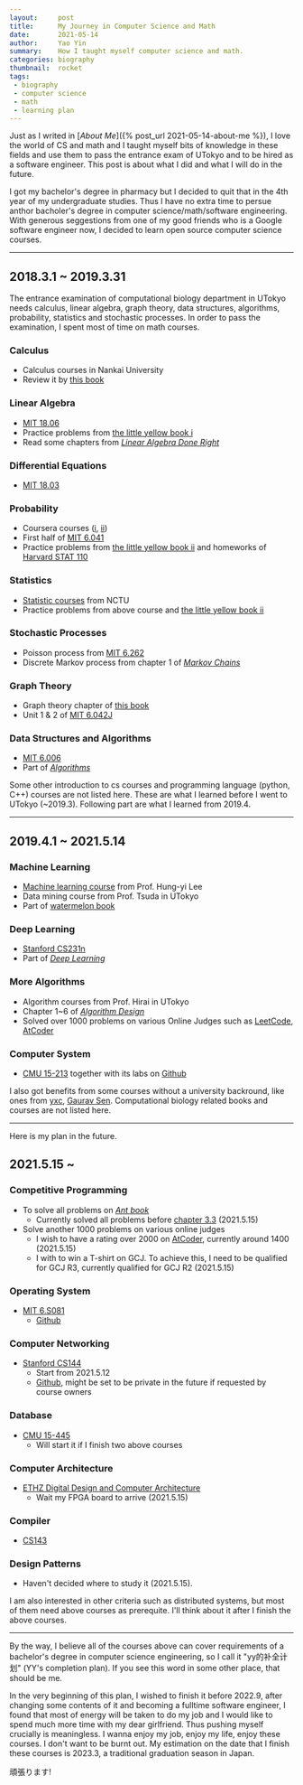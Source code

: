 ```yaml
---
layout:     post
title:      My Journey in Computer Science and Math
date:       2021-05-14
author:     Yao Yin
summary:    How I taught myself computer science and math.
categories: biography
thumbnail:  rocket
tags:
 - biography
 - computer science
 - math
 - learning plan
---
```


Just as I writed in [*About Me*]({% post_url 2021-05-14-about-me %}), I love the world of CS and math and I taught myself bits of knowledge in these fields and use them to pass the entrance exam of UTokyo and to be hired as a software engineer. This post is about what I did and what I will do in the future.  

I got my bachelor's degree in pharmacy but I decided to quit that in the 4th year of my undergraduate studies. Thus I have no extra time to persue anthor bacholer's degree in computer science/math/software engineering. With generous seggestions from one of my good friends who is a Google software engineer now, I decided to learn open source computer science courses.

___

## 2018.3.1 ~ 2019.3.31

The entrance examination of computational biology department in UTokyo needs calculus, linear algebra, graph theory, data structures, algorithms, probability, statistics and stochastic processes. In order to pass the examination, I spent most of time on math courses.

### Calculus

- Calculus courses in Nankai University
- Review it by [this book](https://book.douban.com/subject/2025549/)

### Linear Algebra

- [MIT 18.06](https://ocw.mit.edu/courses/mathematics/18-06-linear-algebra-spring-2010/)
- Practice problems from [the little yellow book i](https://www.amazon.co.jp/%E6%BC%94%E7%BF%92-%E5%A4%A7%E5%AD%A6%E9%99%A2%E5%85%A5%E8%A9%A6%E5%95%8F%E9%A1%8C-%E6%95%B0%E5%AD%A6-%E5%A7%AB%E9%87%8E-%E4%BF%8A%E4%B8%80/dp/478191361X)
- Read some chapters from [*Linear Algebra Done Right*](https://linear.axler.net/)

### Differential Equations

- [MIT 18.03](https://ocw.mit.edu/courses/mathematics/18-03-differential-equations-spring-2010/)

### Probability

- Coursera courses ([i](https://zh.coursera.org/learn/prob1), [ii](https://zh.coursera.org/learn/prob2))
- First half of [MIT 6.041](https://ocw.mit.edu/courses/electrical-engineering-and-computer-science/6-041-probabilistic-systems-analysis-and-applied-probability-fall-2010/)
- Practice problems from [the little yellow book ii](https://www.amazon.co.jp/-/en/%E5%A7%AB%E9%87%8E-%E4%BF%8A%E4%B8%80/dp/4781913717/ref=pd_lpo_14_t_0/356-4596967-6851831?_encoding=UTF8&pd_rd_i=4781913717&pd_rd_r=0a1217f4-6984-4c97-a56e-5da767cebea1&pd_rd_w=c2JPG&pd_rd_wg=VzFDT&pf_rd_p=dc0198fa-c371-4787-b1e2-96ed0e4d45e8&pf_rd_r=0XRTYSGETW6N8X5W01JN&psc=1&refRID=0XRTYSGETW6N8X5W01JN) and homeworks of [Harvard STAT 110](https://projects.iq.harvard.edu/stat110/home)

### Statistics

- [Statistic courses](https://www.youtube.com/watch?v=dgG9Q7VyRb0) from NCTU
- Practice problems from above course and [the little yellow book ii](https://www.amazon.co.jp/-/en/%E5%A7%AB%E9%87%8E-%E4%BF%8A%E4%B8%80/dp/4781913717/ref=pd_lpo_14_t_0/356-4596967-6851831?_encoding=UTF8&pd_rd_i=4781913717&pd_rd_r=0a1217f4-6984-4c97-a56e-5da767cebea1&pd_rd_w=c2JPG&pd_rd_wg=VzFDT&pf_rd_p=dc0198fa-c371-4787-b1e2-96ed0e4d45e8&pf_rd_r=0XRTYSGETW6N8X5W01JN&psc=1&refRID=0XRTYSGETW6N8X5W01JN)

### Stochastic Processes

- Poisson process from [MIT 6.262](https://ocw.mit.edu/courses/electrical-engineering-and-computer-science/6-262-discrete-stochastic-processes-spring-2011/)
- Discrete Markov process from chapter 1 of [*Markov Chains*](https://www.amazon.co.jp/Markov-Cambridge-Statistical-Probabilistic-Mathematics/dp/0521633966)

### Graph Theory

- Graph theory chapter of [this book](https://book.douban.com/subject/1245789/)
- Unit 1 & 2 of [MIT 6.042J](https://ocw.mit.edu/courses/electrical-engineering-and-computer-science/6-042j-mathematics-for-computer-science-spring-2015/index.htm)

### Data Structures and Algorithms

- [MIT 6.006](https://ocw.mit.edu/courses/electrical-engineering-and-computer-science/6-006-introduction-to-algorithms-fall-2011/)
- Part of [*Algorithms*](https://algs4.cs.princeton.edu/home/)

Some other introduction to cs courses and programming language (python, C++) courses are not listed here. These are what I learned before I went to UTokyo (~2019.3). Following part are what I learned from 2019.4.

___

## 2019.4.1 ~ 2021.5.14

### Machine Learning

- [Machine learning course](https://speech.ee.ntu.edu.tw/~hylee/ml/2019-spring.html) from Prof. Hung-yi Lee
- Data mining course from Prof. Tsuda in UTokyo
- Part of [watermelon book](https://book.douban.com/subject/26708119/)

### Deep Learning

- [Stanford CS231n](http://cs231n.stanford.edu/2017/)
- Part of [*Deep Learning*](https://www.deeplearningbook.org/)

### More Algorithms

- Algorithm courses from Prof. Hirai in UTokyo
- Chapter 1~6 of [*Algorithm Design*](https://www.amazon.com/gp/product/0321295358/ref=as_li_qf_sp_asin_il_tl?ie=UTF8&tag=kleinberg-tardos-20&linkCode=as2&camp=1789&creative=9325&creativeASIN=0321295358)
- Solved over 1000 problems on various Online Judges such as [LeetCode](https://leetcode.com/Yao_Yin/), [AtCoder](https://atcoder.jp/users/Solored)

### Computer System

- [CMU 15-213](http://www.cs.cmu.edu/afs/cs/academic/class/15213-f15/www/) together with its labs on [Github](https://github.com/yao-yin/CSAPP-labs)

I also got benefits from some courses without a university backround, like ones from [yxc](https://space.bilibili.com/7836741?from=search&seid=11413859523024460719), [Gaurav Sen](https://www.youtube.com/channel/UCRPMAqdtSgd0Ipeef7iFsKw). Computational biology related books and courses are not listed here.

___

Here is my plan in the future.

## 2021.5.15 ~

### Competitive Programming

- To solve all problems on [*Ant book*](https://www.amazon.co.jp/%E3%83%97%E3%83%AD%E3%82%B0%E3%83%A9%E3%83%9F%E3%83%B3%E3%82%B0%E3%82%B3%E3%83%B3%E3%83%86%E3%82%B9%E3%83%88%E3%83%81%E3%83%A3%E3%83%AC%E3%83%B3%E3%82%B8%E3%83%96%E3%83%83%E3%82%AF-%E7%AC%AC2%E7%89%88-%EF%BD%9E%E5%95%8F%E9%A1%8C%E8%A7%A3%E6%B1%BA%E3%81%AE%E3%82%A2%E3%83%AB%E3%82%B4%E3%83%AA%E3%82%BA%E3%83%A0%E6%B4%BB%E7%94%A8%E5%8A%9B%E3%81%A8%E3%82%B3%E3%83%BC%E3%83%87%E3%82%A3%E3%83%B3%E3%82%B0%E3%83%86%E3%82%AF%E3%83%8B%E3%83%83%E3%82%AF%E3%82%92%E9%8D%9B%E3%81%88%E3%82%8B%EF%BD%9E-%E7%A7%8B%E8%91%89%E6%8B%93%E5%93%89/dp/4839941068)
  - Currently solved all problems before [chapter 3.3](https://vjudge.net/article/46) (2021.5.15)
- Solve another 1000 problems on various online judges
  - I wish to have a rating over 2000 on [AtCoder](https://atcoder.jp/), currently around 1400 (2021.5.15)
  - I with to win a T-shirt on GCJ. To achieve this, I need to be qualified for GCJ R3, currently qualified for GCJ R2 (2021.5.15)

### Operating System

- [MIT 6.S081](https://pdos.csail.mit.edu/6.S081/2020/)
  - [Github](https://github.com/yao-yin/xv6-labs-2020)

### Computer Networking

- [Stanford CS144](https://cs144.github.io/)
  - Start from 2021.5.12
  - [Github](https://github.com/yao-yin/sponge), might be set to be private in the future if requested by course owners

### Database

- [CMU 15-445](https://15445.courses.cs.cmu.edu/fall2019/)
  - Will start it if I finish two above courses
  
### Computer Architecture

- [ETHZ Digital Design and Computer Architecture](https://safari.ethz.ch/digitaltechnik/spring2020/doku.php?id=labs)
  - Wait my FPGA board to arrive (2021.5.15)

### Compiler

- [CS143](https://web.stanford.edu/class/cs143/)
  
### Design Patterns

- Haven't decided where to study it (2021.5.15).

I am also interested in other criteria such as distributed systems, but most of them need above courses as prerequite. I'll think about it after I finish the above courses.  

___

By the way, I believe all of the courses above can cover requirements of a bachelor's degree in computer science engineering, so I call it "yy的补全计划" (YY's completion plan). If you see this word in some other place, that should be me.  

In the very beginning of this plan, I wished to finish it before 2022.9, after changing some contents of it and becoming a fulltime software engineer, I found that most of energy will be taken to do my job and I would like to spend much more time with my dear girlfriend. Thus pushing myself crucially is meaningless. I wanna enjoy my job, enjoy my life, enjoy these courses. I don't want to be burnt out. My estimation on the date that I finish these courses is 2023.3, a traditional graduation season in Japan.

頑張ります!
